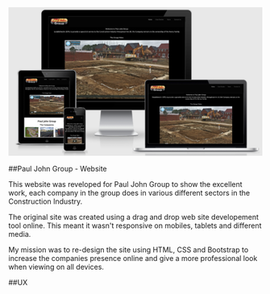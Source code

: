 ![responsiveimage](Documentation/Images/ResponsiveImage.png)

##Paul John Group - Website

This website was reveloped for Paul John Group to show the excellent work, each company in the group does in various different sectors in the Construction Industry. 

The original site was created using a drag and drop web site developement tool online. This meant it wasn't responsive on mobiles, tablets and different media.

My mission was to re-design the site using HTML, CSS and Bootstrap to increase the companies presence online and give a more professional look when viewing on all devices.

##UX

















